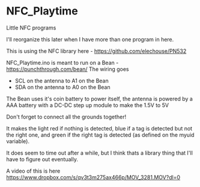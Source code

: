 NFC_Playtime
============

Little NFC programs


I'll reorganize this later when I have more than one program in here.

This is using the NFC library here - https://github.com/elechouse/PN532

NFC_Playtime.ino is meant to run on a Bean - https://punchthrough.com/bean/
The wiring goes 
- SCL on the antenna to A1 on the Bean 
- SDA on the antenna to A0 on the Bean

The Bean uses it's coin battery to power itself, the antenna is powered by a AAA battery with a DC-DC step up module to make the 1.5V to 5V

Don't forget to connect all the grounds together!

It makes the light red if nothing is detected, blue if a tag is detected but not the right one, and green if the right tag is detected (as defined on the myuid variable).

It does seem to time out after a while, but I think thats a library thing that I'll have to figure out eventually.

A video of this is here https://www.dropbox.com/s/qv3t3m275ax466p/MOV_3281.MOV?dl=0